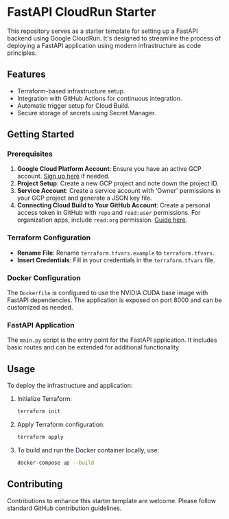 # FastAPI CloudRun Starter

This repository serves as a starter template for setting up a FastAPI backend using Google CloudRun. It's designed to streamline the process of deploying a FastAPI application using modern infrastructure as code principles.

## Features

- Terraform-based infrastructure setup.
- Integration with GitHub Actions for continuous integration.
- Automatic trigger setup for Cloud Build.
- Secure storage of secrets using Secret Manager.

## Getting Started

### Prerequisites

1. **Google Cloud Platform Account**: Ensure you have an active GCP account. [Sign up here](https://cloud.google.com/) if needed.
2. **Project Setup**: Create a new GCP project and note down the project ID.
3. **Service Account**: Create a service account with 'Owner' permissions in your GCP project and generate a JSON key file.
4. **Connecting Cloud Build to Your GitHub Account**: Create a personal access token in GitHub with `repo` and `read:user` permissions. For organization apps, include `read:org` permission. [Guide here](https://cloud.google.com/build/docs/automating-builds/github/connect-repo-github?generation=2nd-gen#terraform_1).

### Terraform Configuration

- **Rename File**: Rename `terraform.tfvars.example` to `terraform.tfvars`.
- **Insert Credentials**: Fill in your credentials in the `terraform.tfvars` file.

### Docker Configuration

The `Dockerfile` is configured to use the NVIDIA CUDA base image with FastAPI dependencies. The application is exposed on port 8000 and can be customized as needed.

### FastAPI Application

The `main.py` script is the entry point for the FastAPI application. It includes basic routes and can be extended for additional functionality

## Usage

To deploy the infrastructure and application:

1. Initialize Terraform:
   ```bash
   terraform init
   ```
2. Apply Terraform configuration:
   ```bash
   terraform apply
   ```
3. To build and run the Docker container locally, use:
   ```bash
   docker-compose up --build
   ```

## Contributing

Contributions to enhance this starter template are welcome. Please follow standard GitHub contribution guidelines.
